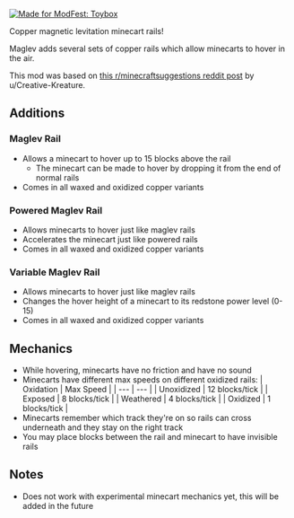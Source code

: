 [![Made for ModFest: Toybox](https://raw.githubusercontent.com/ModFest/art/aa6c3c7b64552dc8e6d37c0677bbe46edbe9a4c7/badge/svg/toybox/cozy.svg)](https://modfest.net/toybox)

Copper magnetic levitation minecart rails!

Maglev adds several sets of copper rails which allow minecarts to hover in the air.

This mod was based on [this r/minecraftsuggestions reddit post](https://www.reddit.com/r/minecraftsuggestions/comments/tepegh/levitation_rails_an_upgrade_to_minecart_systems/) by u/Creative-Kreature.

## Additions

### Maglev Rail

- Allows a minecart to hover up to 15 blocks above the rail
    - The minecart can be made to hover by dropping it from the end of normal rails
- Comes in all waxed and oxidized copper variants

### Powered Maglev Rail

- Allows minecarts to hover just like maglev rails
- Accelerates the minecart just like powered rails
- Comes in all waxed and oxidized copper variants

### Variable Maglev Rail

- Allows minecarts to hover just like maglev rails
- Changes the hover height of a minecart to its redstone power level (0-15)
- Comes in all waxed and oxidized copper variants

## Mechanics

- While hovering, minecarts have no friction and have no sound
- Minecarts have different max speeds on different oxidized rails:
  | Oxidation | Max Speed |
  | --- | --- |
  | Unoxidized | 12 blocks/tick |
  | Exposed | 8 blocks/tick |
  | Weathered | 4 blocks/tick |
  | Oxidized | 1 blocks/tick |
- Minecarts remember which track they're on so rails can cross underneath and they stay on the right track
- You may place blocks between the rail and minecart to have invisible rails

## Notes

- Does not work with experimental minecart mechanics yet, this will be added in the future